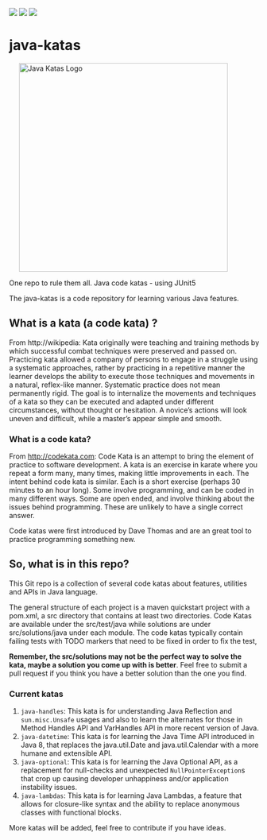 [![][travis img]][travis]
[![][license-mit img]][license-mit]
[![][project-type img]][project-type]


# java-katas

<img align="center" src="JavaKatas.png" alt="Java Katas Logo" title="Java Katas" hspace="20" height="420"/>

One repo to rule them all. Java code katas - using JUnit5

The java-katas is a code repository for learning various Java features.

## What is a kata (a code kata) ?

From http://wikipedia: Kata originally were teaching and training methods by which successful combat techniques were preserved and passed on. Practicing kata allowed a company of persons to engage in a struggle using a systematic approaches, rather by practicing in a repetitive manner the learner develops the ability to execute those techniques and movements in a natural, reflex-like manner. Systematic practice does not mean permanently rigid. The goal is to internalize the movements and techniques of a kata so they can be executed and adapted under different circumstances, without thought or hesitation. A novice’s actions will look uneven and difficult, while a master’s appear simple and smooth.

### What is a code kata?

From http://codekata.com: Code Kata is an attempt to bring the element of practice to software development. A kata is an exercise in karate where you repeat a form many, many times, making little improvements in each. The intent behind code kata is similar. Each is a short exercise (perhaps 30 minutes to an hour long). Some involve programming, and can be coded in many different ways. Some are open ended, and involve thinking about the issues behind programming. These are unlikely to have a single correct answer.

Code katas were first introduced by Dave Thomas and are an great tool to practice programming something new.

## So, what is in this repo?

This Git repo is a collection of several code katas about features, utilities and APIs in Java language. 

The general structure of each project is a maven quickstart project with a pom.xml, a src directory that contains at least two directories. Code Katas are available under the src/test/java while solutions are under src/solutions/java under each module. The code katas typically contain failing tests with TODO markers that need to be fixed in order to fix the test, 

**Remember, the src/solutions may not be the perfect way to solve the kata, maybe a solution you come up with is better**. Feel free to submit a pull request if you think you have a better solution than the one you find.

### Current katas

1. `java-handles`: This kata is for understanding Java Reflection and `sun.misc.Unsafe` usages and also to learn the alternates for those in Method Handles API and VarHandles API in more recent version of Java.
1. `java-datetime`: This kata is for learning the Java Time API introduced in Java 8, that replaces the java.util.Date and java.util.Calendar with a more humane and extensible API.
1. `java-optional`: This kata is for learning the Java Optional API, as a replacement for null-checks and unexpected `NullPointerException`s that crop up causing developer unhappiness and/or application instability issues.
1. `java-lambdas`: This kata is for learning Java Lambdas, a feature that allows for closure-like syntax and the ability to replace anonymous classes with functional blocks.

More katas will be added, feel free to contribute if you have ideas.

[travis]:https://travis-ci.org/c-guntur/java-katas
[travis img]:https://travis-ci.org/c-guntur/java-katas.svg?branch=master

[license-mit]:LICENSE
[license-mit img]:https://img.shields.io/badge/License-MIT-lightsalmon.svg

[project-type]:http://codekata.com/
[project-type img]:https://img.shields.io/badge/CodeKata-Java-blue.svg

